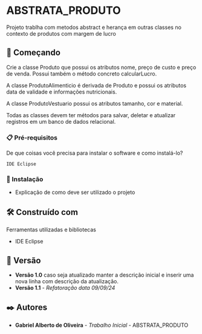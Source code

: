 # ABSTRATA_PRODUTO

Projeto trablha com metodos abstract e herança em outras classes no contexto de produtos com margem de lucro 

## 🚀 Começando

Crie a classe Produto que possui os atributos nome, preço de custo e preço de venda. Possui também o método concreto calcularLucro.

A classe ProdutoAlimenticio é derivada de Produto e possui os atributos data de validade e informações nutricionais.

A classe ProdutoVestuario possui os atributos tamanho, cor e material.

Todas as classes devem ter métodos para salvar, deletar e atualizar registros em um banco de dados relacional.

### 📋 Pré-requisitos

De que coisas você precisa para instalar o software e como instalá-lo?

```
IDE Eclipse 
```

### 🔧 Instalação

* Explicação de como deve ser utilizado o projeto

## 🛠️ Construído com

Ferramentas utilizadas e bibliotecas

* IDE Eclipse

## 📌 Versão

* **Versão 1.0** caso seja atualizado manter a descrição inicial e inserir uma nova linha com descrição da atualização.
* **Versão 1.1** - *Refatoração* *data 09/09/24*

## ✒️ Autores

* **Gabriel Alberto de Oliveira** - *Trabalho Inicial* - ABSTRATA_PRODUTO

